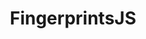 ---
title: 'FingerprintsJS'
link: 'https://github.com/fingerprintjs/fingerprintjs'
summary: 'para identificar a los usuarios sin autenticación.'
tags: ['back-end', 'ideas']
---
